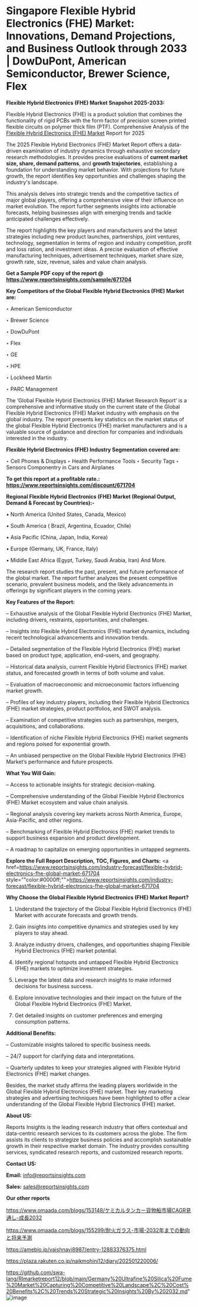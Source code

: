 # Singapore Flexible Hybrid Electronics (FHE) Market: Innovations, Demand Projections, and Business Outlook through 2033 | DowDuPont, American Semiconductor, Brewer Science, Flex

<strong>Flexible Hybrid Electronics (FHE) Market Snapshot 2025-2033:</strong>

Flexible Hybrid Electronics (FHE) is a product solution that combines the functionality of rigid PCBs with the form factor of precision screen printed flexible circuits on polymer thick film (PTF). Comprehensive Analysis of the <a href=https://www.reportsinsights.com/sample/671704>Flexible Hybrid Electronics (FHE) Market</a> Report for 2025

The 2025 Flexible Hybrid Electronics (FHE) Market Report offers a data-driven examination of industry dynamics through exhaustive secondary research methodologies. It provides precise evaluations of <strong>current market size, share, demand patterns</strong>, and <strong>growth trajectories</strong>, establishing a foundation for understanding market behavior. With projections for future growth, the report identifies key opportunities and challenges shaping the industry's landscape.

This analysis delves into strategic trends and the competitive tactics of major global players, offering a comprehensive view of their influence on market evolution. The report further segments insights into actionable forecasts, helping businesses align with emerging trends and tackle anticipated challenges effectively.

The report highlights the key players and manufacturers and the latest strategies including new product launches, partnerships, joint ventures, technology, segmentation in terms of region and industry competition, profit and loss ration, and investment ideas. A precise evaluation of effective manufacturing techniques, advertisement techniques, market share size, growth rate, size, revenue, sales and value chain analysis.

<strong>Get a Sample PDF copy of the report @ <a href=https://www.reportsinsights.com/sample/671704 style=color:#0000ff;>https://www.reportsinsights.com/sample/671704</a></strong>

<strong>Key Competitors of the Global Flexible Hybrid Electronics (FHE) Market are:</strong>

‣ American Semiconductor

‣ Brewer Science

‣ DowDuPont

‣ Flex

‣ GE

‣ HPE

‣ Lockheed Martin

‣ PARC Management

The ‘Global Flexible Hybrid Electronics (FHE) Market Research Report’ is a comprehensive and informative study on the current state of the Global Flexible Hybrid Electronics (FHE) Market industry with emphasis on the global industry. The report presents key statistics on the market status of the global Flexible Hybrid Electronics (FHE) market manufacturers and is a valuable source of guidance and direction for companies and individuals interested in the industry.

<strong>Flexible Hybrid Electronics (FHE) Industry Segmentation covered are:</strong>

‣ Cell Phones & Displays
‣ Health Performance Tools
‣ Security Tags
‣ Sensors Componentry in Cars and Airplanes

<strong>To get this report at a profitable rate.: <a href=https://www.reportsinsights.com/discount/671704 style=color:#0000ff;>https://www.reportsinsights.com/discount/671704</a></strong>

<strong>Regional Flexible Hybrid Electronics (FHE) Market (Regional Output, Demand &amp; Forecast by Countries):-</strong>

• North America (United States, Canada, Mexico)

• South America ( Brazil, Argentina, Ecuador, Chile)

• Asia Pacific (China, Japan, India, Korea)

• Europe (Germany, UK, France, Italy)

• Middle East Africa (Egypt, Turkey, Saudi Arabia, Iran) And More.

The research report studies the past, present, and future performance of the global market. The report further analyzes the present competitive scenario, prevalent business models, and the likely advancements in offerings by significant players in the coming years.

<strong>Key Features of the Report:</strong>

– Exhaustive analysis of the Global Flexible Hybrid Electronics (FHE) Market, including drivers, restraints, opportunities, and challenges.

– Insights into Flexible Hybrid Electronics (FHE) market dynamics, including recent technological advancements and innovation trends.

– Detailed segmentation of the Flexible Hybrid Electronics (FHE) market based on product type, application, end-users, and geography.

– Historical data analysis, current Flexible Hybrid Electronics (FHE) market status, and forecasted growth in terms of both volume and value.

– Evaluation of macroeconomic and microeconomic factors influencing market growth.

– Profiles of key industry players, including their Flexible Hybrid Electronics (FHE) market strategies, product portfolios, and SWOT analysis.

– Examination of competitive strategies such as partnerships, mergers, acquisitions, and collaborations.

– Identification of niche Flexible Hybrid Electronics (FHE) market segments and regions poised for exponential growth.

– An unbiased perspective on the Global Flexible Hybrid Electronics (FHE) Market’s performance and future prospects.

<strong>What You Will Gain:</strong>

– Access to actionable insights for strategic decision-making.

– Comprehensive understanding of the Global Flexible Hybrid Electronics (FHE) Market ecosystem and value chain analysis.

– Regional analysis covering key markets across North America, Europe, Asia-Pacific, and other regions.

– Benchmarking of Flexible Hybrid Electronics (FHE) market trends to support business expansion and product development.

– A roadmap to capitalize on emerging opportunities in untapped segments.

<strong>Explore the Full Report Description, TOC, Figures, and Charts:</strong>
<a href=https://www.reportsinsights.com/industry-forecast/flexible-hybrid-electronics-fhe-global-market-671704 style=""color:#0000ff;"">https://www.reportsinsights.com/industry-forecast/flexible-hybrid-electronics-fhe-global-market-671704</a>

<strong>Why Choose the Global Flexible Hybrid Electronics (FHE) Market Report?</strong>

1. Understand the trajectory of the Global Flexible Hybrid Electronics (FHE) Market with accurate forecasts and growth trends.

2. Gain insights into competitive dynamics and strategies used by key players to stay ahead.

3. Analyze industry drivers, challenges, and opportunities shaping Flexible Hybrid Electronics (FHE) market potential.

4. Identify regional hotspots and untapped Flexible Hybrid Electronics (FHE) markets to optimize investment strategies.

5. Leverage the latest data and research insights to make informed decisions for business success.

6. Explore innovative technologies and their impact on the future of the Global Flexible Hybrid Electronics (FHE) Market.

7. Get detailed insights on customer preferences and emerging consumption patterns.

<strong>Additional Benefits:</strong>

– Customizable insights tailored to specific business needs.

– 24/7 support for clarifying data and interpretations.

– Quarterly updates to keep your strategies aligned with Flexible Hybrid Electronics (FHE) market changes.

Besides, the market study affirms the leading players worldwide in the Global Flexible Hybrid Electronics (FHE) market. Their key marketing strategies and advertising techniques have been highlighted to offer a clear understanding of the Global Flexible Hybrid Electronics (FHE) market.

<strong><strong>About US</strong>:</strong>

Reports Insights is the leading research industry that offers contextual and data-centric research services to its customers across the globe. The firm assists its clients to strategize business policies and accomplish sustainable growth in their respective market domain. The industry provides consulting services, syndicated research reports, and customized research reports.

<strong>Contact US:</strong>

<p class=><b>Email:</b> <a href=mailto:info@reportsinsights.com>info@reportsinsights.com</a></p>
<p class=><b>Sales:</b> <a href=mailto:sales@reportsinsights.com>sales@reportsinsights.com</a></p>

<strong>Our other reports</strong>

<a href=https://www.omaada.com/blogs/153148/ケミカルタンカー貨物船市場CAGR見通し-成長2032>https://www.omaada.com/blogs/153148/ケミカルタンカー貨物船市場CAGR見通し-成長2032</a>

<a href=https://www.omaada.com/blogs/155299/耐火ガラス-市場-2032年までの動向と将来予測>https://www.omaada.com/blogs/155299/耐火ガラス-市場-2032年までの動向と将来予測</a>

<a href=https://ameblo.jp/vaishnavi8987/entry-12883376375.html>https://ameblo.jp/vaishnavi8987/entry-12883376375.html</a>

<a href=https://plaza.rakuten.co.jp/naikmohini12/diary/202501220006/>https://plaza.rakuten.co.jp/naikmohini12/diary/202501220006/</a>

<a href=https://github.com/swa-lang/RImarketreport12/blob/main/Germany%20Ultrafine%20Silica%20Fume%20Market%20Capturing%20Competitive%20Landscape%2C%20Cost%20Benefits%2C%20Trends%20Strategic%20Insights%20By%202032.md>https://github.com/swa-lang/RImarketreport12/blob/main/Germany%20Ultrafine%20Silica%20Fume%20Market%20Capturing%20Competitive%20Landscape%2C%20Cost%20Benefits%2C%20Trends%20Strategic%20Insights%20By%202032.md</a>"
![image](https://github.com/user-attachments/assets/b319eb33-8163-41ff-9b14-a9b4dcf60959)
